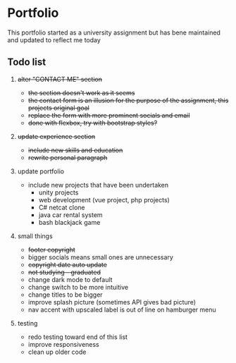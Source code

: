 # Portfolio

This portfolio started as a university assignment but has bene maintained and updated to reflect me today


## Todo list

1. ~~alter "CONTACT ME" section~~
    - ~~the section doesn't work as it seems~~
    - ~~the contact form is an illusion for the purpose of the assignment, this projects original goal~~
    - ~~replace the form with more prominent socials and email~~
    - ~~done with flexbox, try with bootstrap styles?~~

1. ~~update experience section~~
    - ~~include new skills and education~~
    - ~~rewrite personal paragraph~~
    
1. update portfolio
    - include new projects that have been undertaken
        - unity projects
        - web development (vue project, php projects)
        - C# netcat clone
        - java car rental system
        - bash blackjack game

1. small things
    - ~~footer copyright~~ 
    - bigger socials means small ones are unnecessary
    - ~~copyright date auto update~~
    - ~~not studying - graduated~~
    - change dark mode to default
    - change switch to be more intuitive
    - change titles to be bigger
    - improve splash picture (sometimes API gives bad picture)
    - nav accent with upscaled label is out of line on hamburger menu
    

1. testing
    - redo testing toward end of this list
    - improve responsiveness
    - clean up older code